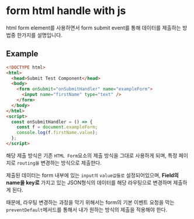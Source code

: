# form html handle with js

html form element를 사용하면서 form submit event를 통해 데이터를 제출하는 방법중 한가지를 설명입니다.

## Example

```html
<!DOCTYPE html>
<html>
  <head>Submit Test Component</head>
  <body>
    <form onSubmit="onSubmitHandler" name="exampleForm">
      <input name="firstName" type="text" />
    </form>
  </body>
</html>
<script>
  const onSubmitHandler = () => {
    const f = document.exampleForm;
    console.log(f.firstName.value);
  };
</script>
```

해당 제출 방식은 기존 `HTML Form`요소의 제출 방식을 그대로 사용하게 되며, 특정 페이지로 `routing을` 변경하는 방식으로 제출한다.

제출된 데이터는 form 내부에 있는 `input의` `value값들로` 설정되어있으며, **Field의 name을 key로** 가지고 있는 JSON형식의 데이터를 해당 라우팅으로 변경하며 제출하게 된다.

때문에, 라우팅 변경하는 과정을 막기 위해서는 form의 기본 이벤트 요청을 막는 `preventDefault`메서드를 통해서 내가 원하는 방식의 제출을 적용해야 한다.

